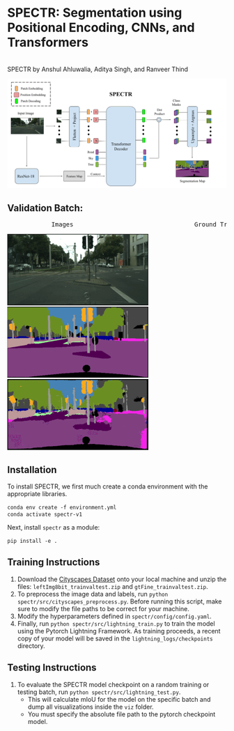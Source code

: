 # SPECTR: Segmentation using Positional Encoding, CNNs, and Transformers
<br/>
SPECTR by Anshul Ahluwalia, Aditya Singh, and Ranveer Thind  
  
![SPECTR Diagram](spectr_diagram.png)  

## Validation Batch: 
<pre>
            Images                                 Ground Truth                        Predicted Output  
</pre>
![images_slideshow](gifs/images_slideshow.gif)
![ground_truth_slideshow](gifs/gt_slideshow.gif)
![pred_output_slideshow](gifs/pred_slideshow.gif)

## Installation
To install SPECTR, we first much create a conda environment with the appropriate libraries.
```
conda env create -f environment.yml
conda activate spectr-v1
```

Next, install `spectr` as a module:
````
pip install -e .
````

## Training Instructions
1. Download the [Cityscapes Dataset](https://www.cityscapes-dataset.com/) onto your local machine and unzip the files:
`leftImg8bit_trainvaltest.zip` and `gtFine_trainvaltest.zip`.
2. To preprocess the image data and labels, run `python spectr/src/cityscapes_preprocess.py`. Before running this 
script, make sure to modify the file paths to be correct for your machine.
3. Modify the hyperparameters defined in `spectr/config/config.yaml`.
4. Finally, run `python spectr/src/lightning_train.py` to train the model using the Pytorch Lightning Framework. As
training proceeds, a recent copy of your model will be saved in the `lightning_logs/checkpoints` directory.

## Testing Instructions
1. To evaluate the SPECTR model checkpoint on a random training or testing batch, run 
`python spectr/src/lightning_test.py`.
    - This will calculate mIoU for the model on the specific batch and dump all visualizations inside the `viz` folder.
    - You must specify the absolute file path to the pytorch checkpoint model.